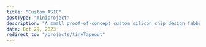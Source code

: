 ```yaml
---
title: "Custom ASIC"
postType: "miniproject"
description: "A small proof-of-concept custom silicon chip design fabbed through Tiny Tapeout."
date: Oct 29, 2023
redirect_to: "/projects/tinyTapeout"
---
```

